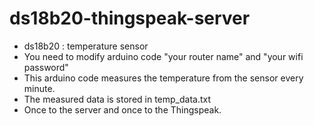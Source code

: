 # ds18b20-thingspeak-server
- ds18b20 : temperature sensor
- You need to modify arduino code "your router name" and "your wifi password"
- This arduino code measures the temperature from the sensor every minute.
- The measured data is stored in temp_data.txt
- Once to the server and once to the Thingspeak.
